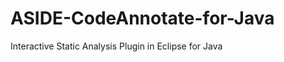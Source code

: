 ASIDE-CodeAnnotate-for-Java
==================

Interactive Static Analysis Plugin in Eclipse for Java
